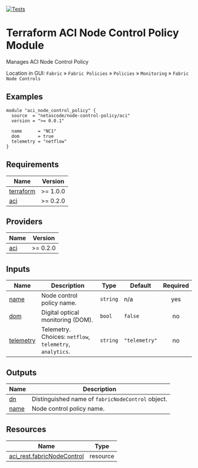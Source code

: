 <!-- BEGIN_TF_DOCS -->
[![Tests](https://github.com/netascode/terraform-aci-node-control-policy/actions/workflows/test.yml/badge.svg)](https://github.com/netascode/terraform-aci-node-control-policy/actions/workflows/test.yml)

# Terraform ACI Node Control Policy Module

Manages ACI Node Control Policy

Location in GUI:
`Fabric` » `Fabric Policies` » `Policies` » `Monitoring` » `Fabric Node Controls`

## Examples

```hcl
module "aci_node_control_policy" {
  source  = "netascode/node-control-policy/aci"
  version = ">= 0.0.1"

  name      = "NC1"
  dom       = true
  telemetry = "netflow"
}

```

## Requirements

| Name | Version |
|------|---------|
| <a name="requirement_terraform"></a> [terraform](#requirement\_terraform) | >= 1.0.0 |
| <a name="requirement_aci"></a> [aci](#requirement\_aci) | >= 0.2.0 |

## Providers

| Name | Version |
|------|---------|
| <a name="provider_aci"></a> [aci](#provider\_aci) | >= 0.2.0 |

## Inputs

| Name | Description | Type | Default | Required |
|------|-------------|------|---------|:--------:|
| <a name="input_name"></a> [name](#input\_name) | Node control policy name. | `string` | n/a | yes |
| <a name="input_dom"></a> [dom](#input\_dom) | Digital optical monitoring (DOM). | `bool` | `false` | no |
| <a name="input_telemetry"></a> [telemetry](#input\_telemetry) | Telemetry. Choices: `netflow`, `telemetry`, `analytics`. | `string` | `"telemetry"` | no |

## Outputs

| Name | Description |
|------|-------------|
| <a name="output_dn"></a> [dn](#output\_dn) | Distinguished name of `fabricNodeControl` object. |
| <a name="output_name"></a> [name](#output\_name) | Node control policy name. |

## Resources

| Name | Type |
|------|------|
| [aci_rest.fabricNodeControl](https://registry.terraform.io/providers/netascode/aci/latest/docs/resources/rest) | resource |
<!-- END_TF_DOCS -->